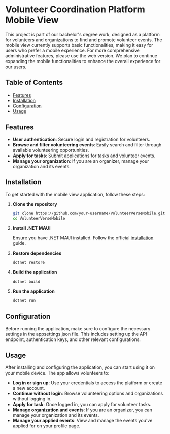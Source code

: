 # Volunteer Coordination Platform Mobile View

This project is part of our bachelor's degree work, designed as a platform for volunteers and organizations to find and promote volunteer events. The mobile view currently supports basic functionalities, making it easy for users who prefer a mobile experience. For more comprehensive administrative features, please use the web version. We plan to continue expanding the mobile functionalities to enhance the overall experience for our users.

## Table of Contents
- [Features](#features)
- [Installation](#installation)
- [Configuration](#configuration)
- [Usage](#usage)

## Features
- **User authentication**: Secure login and registration for volunteers.
- **Browse and filter volunteering events**: Easily search and filter through available volunteering opportunities.
- **Apply for tasks**: Submit applications for tasks and volunteer events. 
- **Manage your organization**: If you are an organizer, manage your organization and its events.

## Installation
To get started with the mobile view application, follow these steps:

1. **Clone the repository**
   ```sh
   git clone https://github.com/your-username/VolunteerVerseMobile.git
   cd VolunteerVerseMobile

2. **Install .NET MAUI**
    
    Ensure you have .NET MAUI installed. Follow the official [installation](https://learn.microsoft.com/en-us/dotnet/maui/get-started/installation?view=net-maui-8.0&tabs=vswin) guide.

4. **Restore dependencies**
   ```sh
   dotnet restore
   
5. **Build the application**
   ```sh
   dotnet build

4. **Run the application**
   ```sh
   dotnet run

## Configuration
Before running the application, make sure to configure the necessary settings in the appsettings.json file. This includes setting up the API endpoint, authentication keys, and other relevant configurations.

## Usage 
After installing and configuring the application, you can start using it on your mobile device. The app allows volunteers to:

- **Log in or sign up**: Use your credentials to access the platform or create a new account.
- **Continue without login**: Browse volunteering options and organizations without logging in.
- **Apply for task**: Once logged in, you can apply for volunteer tasks.
- **Manage organization and events**: If you are an organizer, you can manage your organization and its events.
- **Manage your applied events**:  View and manage the events you've applied for on your profile page.
   
